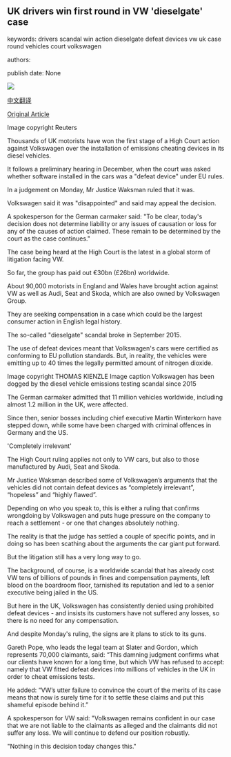 ## UK drivers win first round in VW 'dieselgate' case

keywords: drivers scandal win action dieselgate defeat devices vw uk case round vehicles court volkswagen

authors: 

publish date: None

![](https://ichef.bbci.co.uk/news/1024/branded_news/177DF/production/_111632269_vwreuters.jpg)

[中文翻译](UK%20drivers%20win%20first%20round%20in%20VW%20%27dieselgate%27%20case_zh.md)

[Original Article](https://www.bbc.com/news/business-52184229)

Image copyright Reuters

Thousands of UK motorists have won the first stage of a High Court action against Volkswagen over the installation of emissions cheating devices in its diesel vehicles.

It follows a preliminary hearing in December, when the court was asked whether software installed in the cars was a "defeat device" under EU rules.

In a judgement on Monday, Mr Justice Waksman ruled that it was.

Volkswagen said it was "disappointed" and said may appeal the decision.

A spokesperson for the German carmaker said: "To be clear, today's decision does not determine liability or any issues of causation or loss for any of the causes of action claimed. These remain to be determined by the court as the case continues."

The case being heard at the High Court is the latest in a global storm of litigation facing VW.

So far, the group has paid out €30bn (£26bn) worldwide.

About 90,000 motorists in England and Wales have brought action against VW as well as Audi, Seat and Skoda, which are also owned by Volkswagen Group.

They are seeking compensation in a case which could be the largest consumer action in English legal history.

The so-called "dieselgate" scandal broke in September 2015.

The use of defeat devices meant that Volkswagen's cars were certified as conforming to EU pollution standards. But, in reality, the vehicles were emitting up to 40 times the legally permitted amount of nitrogen dioxide.

Image copyright THOMAS KIENZLE Image caption Volkswagen has been dogged by the diesel vehicle emissions testing scandal since 2015

The German carmaker admitted that 11 million vehicles worldwide, including almost 1.2 million in the UK, were affected.

Since then, senior bosses including chief executive Martin Winterkorn have stepped down, while some have been charged with criminal offences in Germany and the US.

'Completely irrelevant'

The High Court ruling applies not only to VW cars, but also to those manufactured by Audi, Seat and Skoda.

Mr Justice Waksman described some of Volkswagen’s arguments that the vehicles did not contain defeat devices as “completely irrelevant”, “hopeless” and “highly flawed”.

Depending on who you speak to, this is either a ruling that confirms wrongdoing by Volkswagen and puts huge pressure on the company to reach a settlement - or one that changes absolutely nothing.

The reality is that the judge has settled a couple of specific points, and in doing so has been scathing about the arguments the car giant put forward.

But the litigation still has a very long way to go.

The background, of course, is a worldwide scandal that has already cost VW tens of billions of pounds in fines and compensation payments, left blood on the boardroom floor, tarnished its reputation and led to a senior executive being jailed in the US.

But here in the UK, Volkswagen has consistently denied using prohibited defeat devices - and insists its customers have not suffered any losses, so there is no need for any compensation.

And despite Monday's ruling, the signs are it plans to stick to its guns.

Gareth Pope, who leads the legal team at Slater and Gordon, which represents 70,000 claimants, said: “This damning judgment confirms what our clients have known for a long time, but which VW has refused to accept: namely that VW fitted defeat devices into millions of vehicles in the UK in order to cheat emissions tests.

He added: “VW’s utter failure to convince the court of the merits of its case means that now is surely time for it to settle these claims and put this shameful episode behind it.”

A spokesperson for VW said: "Volkswagen remains confident in our case that we are not liable to the claimants as alleged and the claimants did not suffer any loss. We will continue to defend our position robustly.

"Nothing in this decision today changes this."